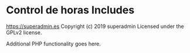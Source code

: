 # Control de horas Includes #
https://superadmin.es
Copyright (c) 2019 superadmin
Licensed under the GPLv2 license.

Additional PHP functionality goes here.